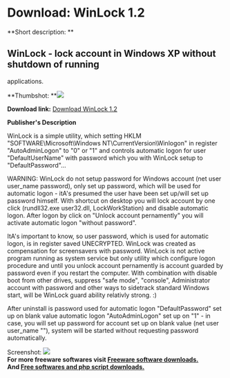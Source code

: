 # Download: WinLock 1.2

**Short description: **

## WinLock - lock account in Windows XP without shutdown of running
applications.

  
**Thumbshot: **![](http://www.freewarefiles.com/screenshot/winlock12_md.gif)   
  
**Download link:** [Download WinLock 1.2](http://freesoftwares.boysofts.com/WinLock_program_27152.html)  
  

**Publisher's Description**  
  

WinLock is a simple utility, which setting HKLM "SOFTWARE\Microsoft\Windows
NT\CurrentVersion\Winlogon" in register "AutoAdminLogon" to "0" or "1" and
controls automatic logon for user "DefaultUserName" with password which you
with WinLock setup to "DefaultPassword"...

WARNING: WinLock do not setup password for Windows account (net user user_name
password), only set up password, which will be used for automatic logon -
itA's presumed the user have been set up/will set up password himself. With
shortcut on desktop you will lock account by one click (rundll32.exe
user32.dll, LockWorkStation) and disable automatic logon. After logon by click
on "Unlock account pernamently" you will activate automatic logon "without
password".

ItA's important to know, so user password, which is used for automatic logon,
is in register saved UNECRYPTED. WinLock was created as compensation for
screensavers with password. WinLock is not active program running as system
service but only utility which configure logon procedure and until you unlock
account pernamently is account guarded by password even if you restart the
computer. With combination with disable boot from other drives, suppress "safe
mode", "console", Administrator account with password and other ways to
sidetrack standard Windows start, will be WinLock guard ability relativly
strong. :)

After uninstall is password used for automatic logon "DefaultPassword" set up
on blank value automatic logon "AutoAdminLogon" set up on "1" - in case, you
will set up password for account set up on blank value (net user user_name
""), system will be started without requesting password automatically.

  
  
Screenshot: ![](http://www.freewarefiles.com/screenshot/winlock12.gif)  
**For more freeware softwares visit [Freeware software downloads.](http://freesoftwares.boysofts.com/)**   
**And [Free softwares and php script downloads.](http://www.boysofts.com/)**

